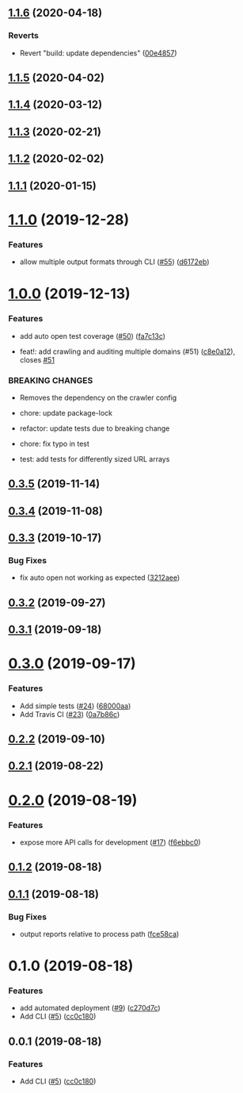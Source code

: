 ## [1.1.6](https://github.com/TGiles/auto-lighthouse/compare/1.1.5...1.1.6) (2020-04-18)


### Reverts

* Revert "build: update dependencies" ([00e4857](https://github.com/TGiles/auto-lighthouse/commit/00e4857a6db98761019c18e25813b7e73a34a732))

## [1.1.5](https://github.com/TGiles/auto-lighthouse/compare/1.1.4...1.1.5) (2020-04-02)

## [1.1.4](https://github.com/TGiles/auto-lighthouse/compare/1.1.3...1.1.4) (2020-03-12)

## [1.1.3](https://github.com/TGiles/auto-lighthouse/compare/1.1.2...1.1.3) (2020-02-21)

## [1.1.2](https://github.com/TGiles/auto-lighthouse/compare/1.1.1...1.1.2) (2020-02-02)

## [1.1.1](https://github.com/TGiles/auto-lighthouse/compare/1.1.0...1.1.1) (2020-01-15)

# [1.1.0](https://github.com/TGiles/auto-lighthouse/compare/1.0.0...1.1.0) (2019-12-28)


### Features

* allow multiple output formats through CLI ([#55](https://github.com/TGiles/auto-lighthouse/issues/55)) ([d6172eb](https://github.com/TGiles/auto-lighthouse/commit/d6172eb))

# [1.0.0](https://github.com/TGiles/auto-lighthouse/compare/0.3.5...1.0.0) (2019-12-13)


### Features

* add auto open test coverage ([#50](https://github.com/TGiles/auto-lighthouse/issues/50)) ([fa7c13c](https://github.com/TGiles/auto-lighthouse/commit/fa7c13c))


* feat!: add crawling and auditing multiple domains (#51) ([c8e0a12](https://github.com/TGiles/auto-lighthouse/commit/c8e0a12)), closes [#51](https://github.com/TGiles/auto-lighthouse/issues/51)


### BREAKING CHANGES

* Removes the dependency on the crawler config

* chore: update package-lock

* refactor: update tests due to breaking change

* chore: fix typo in test

* test: add tests for differently sized URL arrays

## [0.3.5](https://github.com/TGiles/auto-lighthouse/compare/0.3.4...0.3.5) (2019-11-14)

## [0.3.4](https://github.com/TGiles/auto-lighthouse/compare/0.3.3...0.3.4) (2019-11-08)

## [0.3.3](https://github.com/TGiles/auto-lighthouse/compare/0.3.2...0.3.3) (2019-10-17)


### Bug Fixes

* fix auto open not working as expected ([3212aee](https://github.com/TGiles/auto-lighthouse/commit/3212aee))

## [0.3.2](https://github.com/TGiles/auto-lighthouse/compare/0.3.1...0.3.2) (2019-09-27)

## [0.3.1](https://github.com/TGiles/auto-lighthouse/compare/0.3.0...0.3.1) (2019-09-18)

# [0.3.0](https://github.com/TGiles/auto-lighthouse/compare/0.2.2...0.3.0) (2019-09-17)


### Features

* Add simple tests ([#24](https://github.com/TGiles/auto-lighthouse/issues/24)) ([68000aa](https://github.com/TGiles/auto-lighthouse/commit/68000aa))
* Add Travis CI ([#23](https://github.com/TGiles/auto-lighthouse/issues/23)) ([0a7b86c](https://github.com/TGiles/auto-lighthouse/commit/0a7b86c))

## [0.2.2](https://github.com/TGiles/auto-lighthouse/compare/0.2.1...0.2.2) (2019-09-10)

## [0.2.1](https://github.com/TGiles/auto-lighthouse/compare/0.2.0...0.2.1) (2019-08-22)

# [0.2.0](https://github.com/TGiles/auto-lighthouse/compare/0.1.2...0.2.0) (2019-08-19)


### Features

* expose more API calls for development ([#17](https://github.com/TGiles/auto-lighthouse/issues/17)) ([f6ebbc0](https://github.com/TGiles/auto-lighthouse/commit/f6ebbc0))

## [0.1.2](https://github.com/TGiles/auto-lighthouse/compare/0.1.1...0.1.2) (2019-08-18)

## [0.1.1](https://github.com/TGiles/auto-lighthouse/compare/0.1.0...0.1.1) (2019-08-18)


### Bug Fixes

* output reports relative to process path ([fce58ca](https://github.com/TGiles/auto-lighthouse/commit/fce58ca))

# 0.1.0 (2019-08-18)


### Features

* add automated deployment ([#9](https://github.com/TGiles/auto-lighthouse/issues/9)) ([c270d7c](https://github.com/TGiles/auto-lighthouse/commit/c270d7c))
* Add CLI ([#5](https://github.com/TGiles/auto-lighthouse/issues/5)) ([cc0c180](https://github.com/TGiles/auto-lighthouse/commit/cc0c180))

## 0.0.1 (2019-08-18)


### Features

* Add CLI ([#5](https://github.com/TGiles/auto-lighthouse/issues/5)) ([cc0c180](https://github.com/TGiles/auto-lighthouse/commit/cc0c180))


